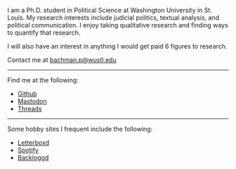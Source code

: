 I am a Ph.D. student in Political Science at Washington University in St. Louis.
My research interests include judicial politics, textual analysis, and political communication.
I enjoy taking qualitative research and finding ways to quantify that research.

I will also have an interest in anything I would get paid 6 figures to research.

Contact me at [bachman.p@wustl.edu](mailto:bachman.p@wustl.edu)

---

Find me at the following:

- [Github](https://github.com/peterjbachman)
- <a rel="me" href="https://mastodon.online/@peterjbachman">Mastodon</a>
- [Threads](https://www.threads.net/@peter.j.bachman)

---

Some hobby sites I frequent include the following:

- [Letterboxd](https://letterboxd.com/PeterJBachman/)
- [Spotify](https://open.spotify.com/user/x5xyifk4f697kabe2mm1u95p5?si=972ccc2d5bca40cd)
- [Backloggd](https://www.backloggd.com/u/PeterJBachman/)
